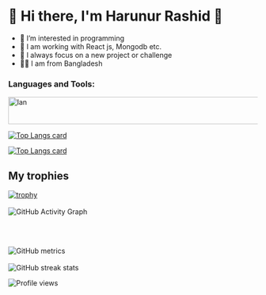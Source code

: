 # 👋 Hi there, I'm  Harunur Rashid 👋
- 👀 I’m interested in programming
- 🌱 I am working with React js, Mongodb etc.
- 🎯 I always focus on a new project or challenge
- 🐱‍👤 I am from Bangladesh


### Languages and Tools:

<img width="900px" height="55px" src="https://lh3.googleusercontent.com/s2XleR9kMHIX3rJMG1WZbO1wtQRtTOS-TwrvfjvaqGr2rNMbw8V29wWP06G--KuPuAHvLb7QSlgbN_uGIk6ESlJztjVL33OBKq9ZpI3y6LppKhBDsvKa4sSuQdZz8axTyV8E0QpU9JbIe9FwSx0rZv5QwxXk-6GKCsLJMdjNLH5_KtQKLZchTJSi1J8VL_erXlQ2rt5ekKaa_woLpZ_L6MvSw-EJQfy0X2I1CCRyVwSvmNxlkERAnKejSR9DspAXT6MeL9jvCME4V3YBmkGaJ_Nd7SfqiM5QUz73ariFMd7IQ9iJAQ_s0Twvy9Di1S6_0jJ0VcBHKHb0QEPdb8owIr_nq_5Bn0J3Y1NPVdtBYPmgaG0BlrU4xSPCvja2VjIGjBp3xtlhWOIAzWvFzxvbDDiZcQOrH5wxh54eUnBckSAVJ3Mnw90Y5153-28pR0mlC4DN_To7EKEfsobksy2UyfYRtN4Fsx-_c-YtjqJeIdgrNevYGx7pivX0CFBvr7q3GOybUx5RnhSNFMaT-2ZBZoxpnvexYmKga90YOwb6xJfvVJFCpmZLCDUUmVjlD2r0_ou6P_hxzWkB3jHYSRdaNFBmuayhsOYL-2_cRWPjcFEMjl6fq96GJUrh86-iEEhRn4pVpo2Hl6fW0WT_uGMpIjyHYK1djdKfQRxUYezcPyBXhTFgEuq9Xl5Ur823aca7HevM43OBanuoXlDEDGhY5JGpxgVdSS-LtNtM-DDMVSXyToP6f8i4w9AI03epTnh0800jZR97DMwnE-PHbBeu7mjvnEztxItZwns9YMv0nsrq5o44N8RtsFB2CyjKm_1B_r7blNX-o_K3yR1az0ZdXE4Iq0lMzjrvCqUGKxb27JJncwdgBE712l_KgwE9nH7ItIUa8RVMixMuzai-txy6DGvg6GHeD_1Lpl-XUSb6d_36=w787-h50-no?authuser=0" alt="lan">

[![Top Langs card](https://github-readme-stats.vercel.app/api?username=harunphero&show_icons=true)](https://github.com/harunphero/harunphero)

[![Top Langs card](https://github-readme-stats.vercel.app/api/top-langs/?username=harunphero&card_width=550)](https://github.com/harunphero/harunphero)

## My trophies
[![trophy](https://github-profile-trophy.vercel.app/?username=harunphero)](https://github.com/harunphero)
<br/>
<br/>
![GitHub Activity Graph](https://activity-graph.herokuapp.com/graph?username=harunphero)

<br/>
<br/>

![GitHub metrics](https://metrics.lecoq.io/harunphero) 
<br/>
<br/>
![GitHub streak stats](https://github-readme-streak-stats.herokuapp.com/?user=harunphero)  

![Profile views](https://gpvc.arturio.dev/harunphero) 


